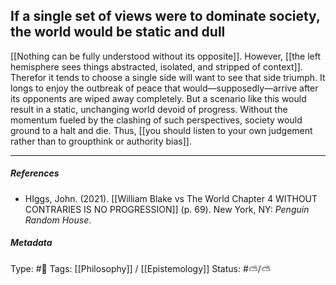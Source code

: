 ## If a single set of views were to dominate society, the world would be static and dull # 

[[Nothing can be fully understood without its opposite]]. However, [[the left hemisphere sees things abstracted, isolated, and stripped of context]]. Therefor it tends to choose a single side will want to see that side triumph. It longs to enjoy the outbreak of peace that would—supposedly—arrive after its opponents are wiped away completely. But a scenario like this would result in a static, unchanging world devoid of progress. Without the momentum fueled by the clashing of such perspectives, society would ground to a halt and die. Thus, [[you should listen to your own judgement rather than to groupthink or authority bias]].

___

##### References

- HIggs, John. (2021). [[William Blake vs The World Chapter 4 WITHOUT CONTRARIES IS NO PROGRESSION]] (p. 69). New York, NY: _Penguin Random House_.

##### Metadata

Type: #🔴 
Tags: [[Philosophy]] / [[Epistemology]]
Status: #⛅️/⛅️ 